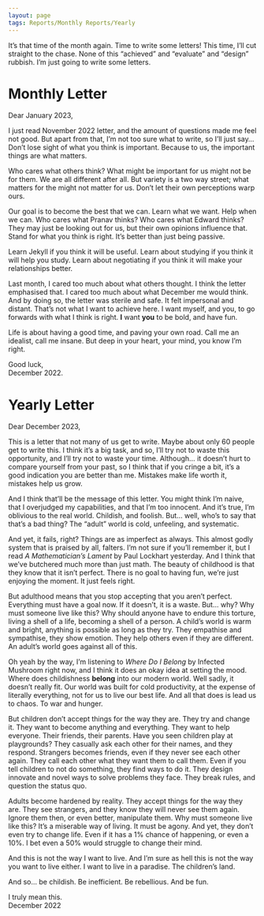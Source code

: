 ```yaml
---
layout: page
tags: Reports/Monthly Reports/Yearly
---
```


It’s that time of the month again. Time to write some letters! This time, I’ll cut straight to the chase. None of this “achieved” and “evaluate” and “design” rubbish. I’m just going to write some letters.

# Monthly Letter 

Dear January 2023,

I just read November 2022 letter, and the amount of questions made me feel not good. But apart from that, I’m not too sure what to write, so I’ll just say… Don’t lose sight of what you think is important. Because to us, the important things are what matters. 

Who cares what others think? What might be important for us might not be for them. We are all different after all. But variety is a two way street; what matters for the might not matter for us. Don’t let their own perceptions warp ours.

Our goal is to become the best that we can. Learn what we want. Help when we can. Who cares what Pranav thinks? Who cares what Edward thinks? They may just be looking out for us, but their own opinions influence that. Stand for what you think is right. It’s better than just being passive.

Learn Jekyll if you think it will be useful. Learn about studying if you think it will help you study. Learn about negotiating if you think it will make your relationships better.

Last month, I cared too much about what others thought. I think the letter emphasised that. I cared too much about what December me would think. And by doing so, the letter was sterile and safe. It felt impersonal and distant. That’s not what I want to achieve here. I want myself, and you, to go forwards with what I think is right. **I** want **you** to be bold, and have fun.

Life is about having a good time, and paving your own road. Call me an idealist, call me insane. But deep in your heart, your mind, you know I’m right.

Good luck,  
December 2022.

# Yearly Letter

Dear December 2023,

This is a letter that not many of us get to write. Maybe about only 60 people get to write this. I think it’s a big task, and so, I’ll try not to waste this opportunity, and I’ll try not to waste your time. Although… it doesn’t hurt to compare yourself from your past, so I think that if you cringe a bit, it’s a good indication you are better than me. Mistakes make life worth it, mistakes help us grow.

And I think that’ll be the message of this letter. You might think I’m naive, that I overjudged my capabilities, and that I’m too innocent. And it’s true, I’m oblivious to the real world. Childish, and foolish. But… well, who’s to say that that’s a bad thing? The “adult” world is cold, unfeeling, and systematic. 

And yet, it fails, right? Things are as imperfect as always. This almost godly system that is praised by all, falters. I’m not sure if you’ll remember it, but I read *A Mathematician’s Lament* by Paul Lockhart yesterday. And I think that we’ve butchered much more than just math. The beauty of childhood is that they know that it isn’t perfect. There is no goal to having fun, we’re just enjoying the moment. It just feels right. 

But adulthood means that you stop accepting that you aren’t perfect. Everything must have a goal now. If it doesn’t, it is a waste. But… why? Why must someone live like this? Why should anyone have to endure this torture, living a shell of a life, becoming a shell of a person. A child’s world is warm and bright, anything is possible as long as they try. They empathise and sympathise, they show emotion. They help others even if they are different. An adult’s world goes against all of this.

Oh yeah by the way, I’m listening to *Where Do I Belong* by Infected Mushroom right now, and I think it does an okay idea at setting the mood. Where does childishness **belong** into our modern world. Well sadly, it doesn’t really fit. Our world was built for cold productivity, at the expense of literally everything, not for us to live our best life. And all that does is lead us to chaos. To war and hunger.

But children don’t accept things for the way they are. They try and change it. They want to become anything and everything. They want to help everyone. Their friends, their parents. Have you seen children play at playgrounds? They casually ask each other for their names, and they respond. Strangers becomes friends, even if they never see each other again. They call each other what they want them to call them. Even if you tell children to not do something, they find ways to do it. They design innovate and novel ways to solve problems they face. They break rules, and question the status quo.

Adults become hardened by reality. They accept things for the way they are. They see strangers, and they know they will never see them again. Ignore them then, or even better, manipulate them. Why must someone live like this? It’s a miserable way of living. It must be agony. And yet, they don’t even try to change life. Even if it has a 1% chance of happening, or even a 10%. I bet even a 50% would struggle to change their mind.

And this is not the way I want to live. And I’m sure as hell this is not the way you want to live either. I want to live in a paradise. The children’s land.

And so… be childish. Be inefficient. Be rebellious. And be fun.

I truly mean this.  
December 2022